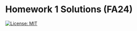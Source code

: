 # Homework 1 Solutions (FA24)

[![License: MIT](https://img.shields.io/badge/License-MIT-yellow.svg)](https://opensource.org/licenses/MIT)